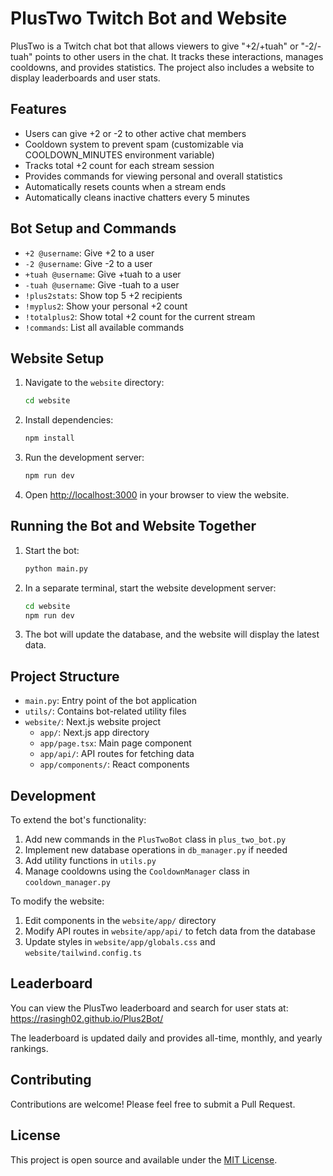 # PlusTwo Twitch Bot and Website

PlusTwo is a Twitch chat bot that allows viewers to give "+2/+tuah" or "-2/-tuah" points to other users in the chat. It tracks these interactions, manages cooldowns, and provides statistics. The project also includes a website to display leaderboards and user stats.

## Features

- Users can give +2 or -2 to other active chat members
- Cooldown system to prevent spam (customizable via COOLDOWN_MINUTES environment variable)
- Tracks total +2 count for each stream session
- Provides commands for viewing personal and overall statistics
- Automatically resets counts when a stream ends
- Automatically cleans inactive chatters every 5 minutes

## Bot Setup and Commands

- `+2 @username`: Give +2 to a user
- `-2 @username`: Give -2 to a user
- `+tuah @username`: Give +tuah to a user
- `-tuah @username`: Give -tuah to a user
- `!plus2stats`: Show top 5 +2 recipients
- `!myplus2`: Show your personal +2 count
- `!totalplus2`: Show total +2 count for the current stream
- `!commands`: List all available commands

## Website Setup

1. Navigate to the `website` directory:
   ```bash
   cd website
   ```

2. Install dependencies:
   ```bash
   npm install
   ```

3. Run the development server:
   ```bash
   npm run dev
   ```

4. Open [http://localhost:3000](http://localhost:3000) in your browser to view the website.

## Running the Bot and Website Together

1. Start the bot:
   ```bash
   python main.py
   ```

2. In a separate terminal, start the website development server:
   ```bash
   cd website
   npm run dev
   ```

3. The bot will update the database, and the website will display the latest data.

## Project Structure

- `main.py`: Entry point of the bot application
- `utils/`: Contains bot-related utility files
- `website/`: Next.js website project
  - `app/`: Next.js app directory
  - `app/page.tsx`: Main page component
  - `app/api/`: API routes for fetching data
  - `app/components/`: React components

## Development

To extend the bot's functionality:

1. Add new commands in the `PlusTwoBot` class in `plus_two_bot.py`
2. Implement new database operations in `db_manager.py` if needed
3. Add utility functions in `utils.py`
4. Manage cooldowns using the `CooldownManager` class in `cooldown_manager.py`

To modify the website:

1. Edit components in the `website/app/` directory
2. Modify API routes in `website/app/api/` to fetch data from the database
3. Update styles in `website/app/globals.css` and `website/tailwind.config.ts`

## Leaderboard

You can view the PlusTwo leaderboard and search for user stats at:
https://rasingh02.github.io/Plus2Bot/

The leaderboard is updated daily and provides all-time, monthly, and yearly rankings.

## Contributing

Contributions are welcome! Please feel free to submit a Pull Request.

## License

This project is open source and available under the [MIT License](LICENSE).